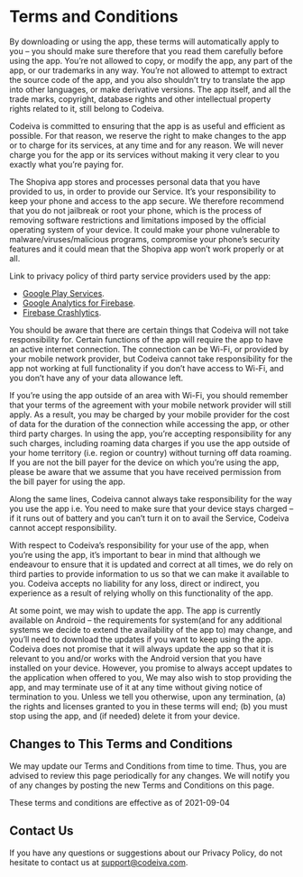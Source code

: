 # Terms and Conditions

By downloading or using the app, these terms will
automatically apply to you – you should make sure therefore
that you read them carefully before using the app. You’re not
allowed to copy, or modify the app, any part of the app, or
our trademarks in any way. You’re not allowed to attempt to
extract the source code of the app, and you also shouldn’t try
to translate the app into other languages, or make derivative
versions. The app itself, and all the trade marks, copyright,
database rights and other intellectual property rights related
to it, still belong to Codeiva.

Codeiva is committed to ensuring that the app is
as useful and efficient as possible. For that reason, we
reserve the right to make changes to the app or to charge for
its services, at any time and for any reason. We will never
charge you for the app or its services without making it very
clear to you exactly what you’re paying for.

The Shopiva app stores and processes personal data that
you have provided to us, in order to provide our
Service. It’s your responsibility to keep your phone and
access to the app secure. We therefore recommend that you do
not jailbreak or root your phone, which is the process of
removing software restrictions and limitations imposed by the
official operating system of your device. It could make your
phone vulnerable to malware/viruses/malicious programs,
compromise your phone’s security features and it could mean
that the Shopiva app won’t work properly or at all.

Link to privacy policy of third party service providers used by the app:
* [Google Play Services](https://www.google.com/policies/privacy/).
* [Google Analytics for Firebase](https://firebase.google.com/policies/analytics/).
* [Firebase Crashlytics](https://firebase.google.com/support/privacy/).

You should be aware that there are certain things that
Codeiva will not take responsibility for. Certain
functions of the app will require the app to have an active
internet connection. The connection can be Wi-Fi, or provided
by your mobile network provider, but Codeiva
cannot take responsibility for the app not working at full
functionality if you don’t have access to Wi-Fi, and you don’t
have any of your data allowance left.

If you’re using the app outside of an area with Wi-Fi, you
should remember that your terms of the agreement with your
mobile network provider will still apply. As a result, you may
be charged by your mobile provider for the cost of data for
the duration of the connection while accessing the app, or
other third party charges. In using the app, you’re accepting
responsibility for any such charges, including roaming data
charges if you use the app outside of your home territory
(i.e. region or country) without turning off data roaming. If
you are not the bill payer for the device on which you’re
using the app, please be aware that we assume that you have
received permission from the bill payer for using the app.

Along the same lines, Codeiva cannot always take
responsibility for the way you use the app i.e. You need to
make sure that your device stays charged – if it runs out of
battery and you can’t turn it on to avail the Service,
Codeiva cannot accept responsibility.

With respect to Codeiva’s responsibility for your
use of the app, when you’re using the app, it’s important to
bear in mind that although we endeavour to ensure that it is
updated and correct at all times, we do rely on third parties
to provide information to us so that we can make it available
to you. Codeiva accepts no liability for any
loss, direct or indirect, you experience as a result of
relying wholly on this functionality of the app.

At some point, we may wish to update the app. The app is
currently available on Android – the requirements for
system(and for any additional systems we
decide to extend the availability of the app to) may change,
and you’ll need to download the updates if you want to keep
using the app. Codeiva does not promise that it
will always update the app so that it is relevant to you
and/or works with the Android version that you have
installed on your device. However, you promise to always
accept updates to the application when offered to you, We may
also wish to stop providing the app, and may terminate use of
it at any time without giving notice of termination to you.
Unless we tell you otherwise, upon any termination, (a) the
rights and licenses granted to you in these terms will end;
(b) you must stop using the app, and (if needed) delete it
from your device.

## Changes to This Terms and Conditions

We may update our Terms and Conditions
from time to time. Thus, you are advised to review this page
periodically for any changes. We will
notify you of any changes by posting the new Terms and
Conditions on this page.

These terms and conditions are effective as of 2021-09-04

## Contact Us
If you have any questions or suggestions about our
Privacy Policy, do not hesitate to contact us at support@codeiva.com.